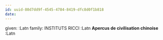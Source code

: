 ```yaml
---
id: uuid-80d7dd9f-4545-4784-8419-dfc8d0f1b818
date: 
---
```


given:  :Latn
family: INSTITUTS RICCI :Latn
**Apercus de civilisation chinoise** :Latn